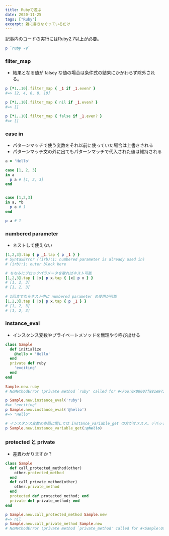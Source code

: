 ```yaml
---
title: Rubyで遊ぶ
date: 2020-11-25
tags: ["Ruby"]
excerpt: 雑に書きなぐっているだけ
---
```


記事内のコードの実行にはRuby2.7以上が必要。

```ruby
p `ruby -v`
```

### filter_map

- 結果となる値が falsey な値の場合は条件式の結果にかかわらず除外される。

```ruby
p [*1..10].filter_map { _1 if _1.even? }
#=> [2, 4, 6, 8, 10]

p [*1..10].filter_map { nil if _1.even? }
#=> []

p [*1..10].filter_map { false if _1.even? }
#=> []
```

### case in

- パターンマッチで使う変数をそれ以前に使っていた場合は上書きされる
- パターンマッチ文の外に出てもパターンマッチで代入された値は維持される

```ruby
a = 'Hello'

case [1, 2, 3]
in a
  p a # [1, 2, 3]
end


case [1,2,3]
in a, *b
  p a # 1
end

p a # 1
```

### numbered parameter

- ネストして使えない

```ruby
[1,2,3].tap { p _1.tap { p _1 } }
# SyntaxError ((irb):1: numbered parameter is already used in)
# (irb):1: outer block here

# ちなみにブロックパラメータを取ればネスト可能
[1,2,3].tap { |x| p x.tap { |x| p x } }
# [1, 2, 3]
# [1, 2, 3]
  
# 1回までならネスト中に numbered parameter の使用が可能
[1,2,3].tap { |x| p x.tap { p _1 } }
# [1, 2, 3]
# [1, 2, 3]
```

### instance_eval

- インスタンス変数やプライベートメソッドを無理やり呼び出せる

```ruby
class Sample
  def initialize
    @hello = 'Hello'
  end
  private def ruby
    'exciting'
  end
end
  
Sample.new.ruby
# NoMethodError (private method `ruby' called for #<Foo:0x00007f881e973aa8 @hello="Hello">)

p Sample.new.instance_eval('ruby')
#=> "exciting"
p Sample.new.instance_eval('@hello')
#=> "Hello"

# インスタンス変数の参照に関しては instance_variable_get の方がオススメ。デバッグ目的ならどっちでもよさそう。
p Sample.new.instance_variable_get(:@hello)
```

### protected と private

- 差異わかりますか？

```ruby
class Sample
  def call_protected_method(other)
    other.protected_method
  end
  def call_private_method(other)
    other.private_method
  end
  protected def protected_method; end
  private def private_method; end
end

p Sample.new.call_protected_method Sample.new
#=> nil
p Sample.new.call_private_method Sample.new
# NoMethodError (private method `private_method' called for #<Sample:0x00007fab892b3ab8>)
```
